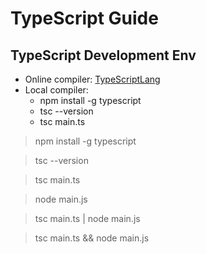 # TypeScript Guide

## TypeScript Development Env
- Online compiler: [TypeScriptLang](www.typescriptlang.org/play/index.html)
- Local compiler:
    - npm install -g typescript
    - tsc --version
    - tsc main.ts


> npm install -g typescript

> tsc --version

> tsc main.ts

> node main.js

> tsc main.ts | node main.js

> tsc main.ts && node main.js

